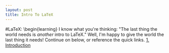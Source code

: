 ```yaml
---
layout: post
title: Intro To LaTeX
---
```

#LaTeX: \begin{learning}
I know what you're thinking: "The last thing the world needs is *another* intro to LaTeX." Well, I'm happy to give the world the last thing it needs!  Continue on below, or reference the quick links.
[1. Introduction](/latexPresentation/intro.html)

